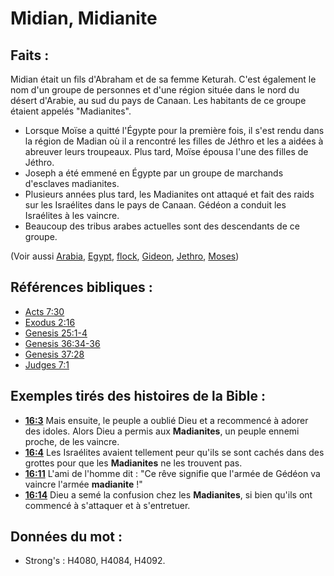 # Midian, Midianite

## Faits :

Midian était un fils d'Abraham et de sa femme Keturah. C'est également le nom d'un groupe de personnes et d'une région située dans le nord du désert d'Arabie, au sud du pays de Canaan. Les habitants de ce groupe étaient appelés "Madianites".

* Lorsque Moïse a quitté l'Égypte pour la première fois, il s'est rendu dans la région de Madian où il a rencontré les filles de Jéthro et les a aidées à abreuver leurs troupeaux. Plus tard, Moïse épousa l'une des filles de Jéthro.
* Joseph a été emmené en Égypte par un groupe de marchands d'esclaves madianites.
* Plusieurs années plus tard, les Madianites ont attaqué et fait des raids sur les Israélites dans le pays de Canaan. Gédéon a conduit les Israélites à les vaincre.
* Beaucoup des tribus arabes actuelles sont des descendants de ce groupe.

(Voir aussi [Arabia](../names/arabia.md), [Egypt](../names/egypt.md), [flock](../other/flock.md), [Gideon](../names/gideon.md), [Jethro](../names/jethro.md), [Moses](../names/moses.md))

## Références bibliques :

* [Acts 7:30](rc://en/tn/help/act/07/30)
* [Exodus 2:16](rc://en/tn/help/exo/02/16)
* [Genesis 25:1-4](rc://en/tn/help/gen/25/01)
* [Genesis 36:34-36](rc://en/tn/help/gen/36/34)
* [Genesis 37:28](rc://en/tn/help/gen/37/28)
* [Judges 7:1](rc://en/tn/help/jdg/07/1)

## Exemples tirés des histoires de la Bible :

* __[16:3](rc://en/tn/help/obs/16/03)__ Mais ensuite, le peuple a oublié Dieu et a recommencé à adorer des idoles. Alors Dieu a permis aux __Madianites__, un peuple ennemi proche, de les vaincre.
* __[16:4](rc://en/tn/help/obs/16/04)__ Les Israélites avaient tellement peur qu'ils se sont cachés dans des grottes pour que les __Madianites__ ne les trouvent pas.
* __[16:11](rc://en/tn/help/obs/16/11)__ L'ami de l'homme dit : "Ce rêve signifie que l'armée de Gédéon va vaincre l'armée __madianite__ !"
* __[16:14](rc://en/tn/help/obs/16/14)__ Dieu a semé la confusion chez les __Madianites__, si bien qu'ils ont commencé à s'attaquer et à s'entretuer.

## Données du mot :

* Strong's : H4080, H4084, H4092.
